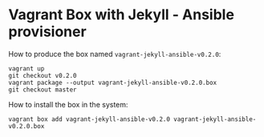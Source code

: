Vagrant Box with Jekyll - Ansible provisioner
===========================================

How to produce the box named ``vagrant-jekyll-ansible-v0.2.0``:

    vagrant up
    git checkout v0.2.0
    vagrant package --output vagrant-jekyll-ansible-v0.2.0.box
    git checkout master

How to install the box in the system:

    vagrant box add vagrant-jekyll-ansible-v0.2.0 vagrant-jekyll-ansible-v0.2.0.box
